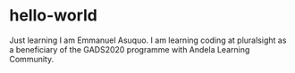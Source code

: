 # hello-world
Just learning
I am Emmanuel Asuquo. I am learning coding at pluralsight as a beneficiary of the GADS2020 programme with Andela Learning Community.
